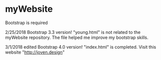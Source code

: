 # myWebsite
Bootstrap is required

2/25/2018
Bootstrap 3.3 version! "young.html" is not related to the myWebsite repository. The file helped me improve my bootstrap skills.

3/1/2018 edited
Bootstrap 4.0 version! "index.html" is completed. Visit this website "http://joven.design"
